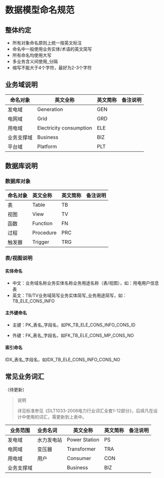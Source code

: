 # 数据模型命名规范

## 整体约定

- 所有对象命名原则上统一按英文标注
- 命名中一般使用业务实体/术语的英文简写
- 所有命名均使用大写
- 多业务含义间使用_分隔
- 缩写不能大于4个字符，最好为2-3个字符

## 业务域说明

| **命名对象** | **英文全称**                | **英文简称** | **备注说明** |
| -------- | ----------------------- | -------- | -------- |
| 发电域      | Generation              | GEN      |          |
| 电网域      | Grid                    | GRD      |          |
| 用电域      | Electricity consumption | ELE      |          |
| 业务支撑域    | Business                | BIZ      |          |
| 平台域      | Platform                | PLT      |          |

## 数据库说明

### 数据库对象

| **命名对象** | **英文全称**  | **英文简称** | **备注说明** |
| :------- | :-------- | :------- | :------- |
| 表        | Table     | TB       |          |
| 视图       | View      | TV       |          |
| 函数       | Function  | FN       |          |
| 过程       | Procedure | PRC      |          |
| 触发器      | Trigger   | TRG      |          |

### 表/视图说明

#### 实体命名

- 中文：业务域名称业务实体名称业务用途名称（表/视图），如：用电用户信息表
- 英文：TB/TV业务域简写业务实体简写_业务用途简写，如：TB_ELE_CONS_INFO

#### 主外键命名

- 主键：PK\_表名\_字段名，如PK_TB_ELE_CONS_INFO_CONS_ID


- 外键：FK\_表名\_字段名，如FK_TB_ELE_CONS_MP_CONS_NO

#### 索引命名

IDX\_表名\_字段名，如IDX_TB_ELE_CONS_INFO_CONS_NO



## 常见业务词汇

（待更新）

> 说明
>
> 详见标准参见《DLT1033-2006电力行业词汇全套1-12部分》，后续凡在设计中使用的词汇，需更新到上表中。

| **业务范围** | **业务名词** | **英文全称**      | **英文简称** | **备注说明** |
| -------- | :------- | ------------- | -------- | -------- |
| 发电域      | 水力发电站    | Power Station | PS       |          |
| 电网域      | 变压器      | Transformer   | TRA      |          |
| 用电域      | 用户       | Consumer      | CON      |          |
| 业务支撑域    |          | Business      | BIZ      |          |